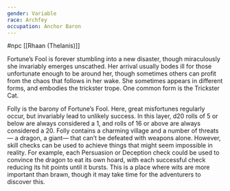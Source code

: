 ```yaml
---
gender: Variable
race: Archfey
occupation: Anchor Baron
---
```

 #npc [[Rhaan (Thelanis)]]

Fortune’s Fool is forever stumbling into a new disaster, though miraculously she invariably emerges unscathed. Her arrival usually bodes ill for those unfortunate enough to be around her, though sometimes others can profit from the chaos that follows in her wake. She sometimes appears in different forms, and embodies the trickster trope. One common form is the Trickster Cat.

Folly is the barony of Fortune’s Fool. Here, great misfortunes regularly occur, but invariably lead to unlikely success. In this layer, d20 rolls of 5 or below are always considered a 1, and rolls of 16 or above are always considered a 20. Folly contains a charming village and a number of threats— a dragon, a giant— that can’t be defeated with weapons alone. However, skill checks can be used to achieve things that might seem impossible in reality. For example, each Persuasion or Deception check could be used to convince the dragon to eat its own hoard, with each successful check reducing its hit points until it bursts. This is a place where wits are more important than brawn, though it may take time for the adventurers to discover this.
